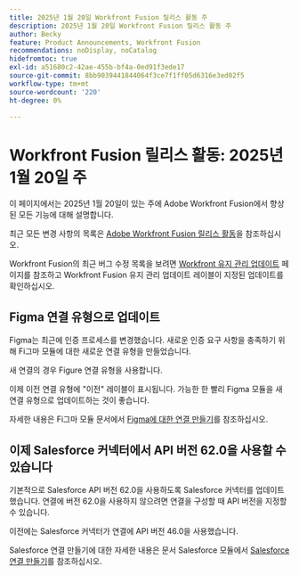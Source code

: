 ```yaml
---
title: 2025년 1월 20일 Workfront Fusion 릴리스 활동 주
description: 2025년 1월 20일 Workfront Fusion 릴리스 활동 주
author: Becky
feature: Product Announcements, Workfront Fusion
recommendations: noDisplay, noCatalog
hidefromtoc: true
exl-id: a51680c2-42ae-455b-bf4a-0ed91f3ede17
source-git-commit: 8bb9039441844064f3ce7f1ff05d6316e3ed02f5
workflow-type: tm+mt
source-wordcount: '220'
ht-degree: 0%

---
```


# Workfront Fusion 릴리스 활동: 2025년 1월 20일 주

이 페이지에서는 2025년 1월 20일이 있는 주에 Adobe Workfront Fusion에서 향상된 모든 기능에 대해 설명합니다.

최근 모든 변경 사항의 목록은 [Adobe Workfront Fusion 릴리스 활동](/help/workfront-fusion/fusion-product-releases/fusion-release-activity.md)을 참조하십시오.

Workfront Fusion의 최근 버그 수정 목록을 보려면 [Workfront 유지 관리 업데이트](https://experienceleague.adobe.com/ko/docs/workfront-known-issues/releases/current-updates) 페이지를 참조하고 Workfront Fusion 유지 관리 업데이트 레이블이 지정된 업데이트를 확인하십시오.

## Figma 연결 유형으로 업데이트

Figma는 최근에 인증 프로세스를 변경했습니다. 새로운 인증 요구 사항을 충족하기 위해 Fi그마 모듈에 대한 새로운 연결 유형을 만들었습니다.

새 연결의 경우 Figure 연결 유형을 사용합니다.

이제 이전 연결 유형에 &quot;이전&quot; 레이블이 표시됩니다. 가능한 한 빨리 Figma 모듈을 새 연결 유형으로 업데이트하는 것이 좋습니다.

자세한 내용은 Fi그마 모듈 문서에서 [Figma에 대한 연결 만들기](/help/workfront-fusion/references/apps-and-modules/third-party-connectors/figma-modules.md#create-a-connection-to-figma)를 참조하십시오.

## 이제 Salesforce 커넥터에서 API 버전 62.0을 사용할 수 있습니다

기본적으로 Salesforce API 버전 62.0을 사용하도록 Salesforce 커넥터를 업데이트했습니다. 연결에 버전 62.0을 사용하지 않으려면 연결을 구성할 때 API 버전을 지정할 수 있습니다.

이전에는 Salesforce 커넥터가 연결에 API 버전 46.0을 사용했습니다.

Salesforce 연결 만들기에 대한 자세한 내용은 문서 Salesforce 모듈에서 [Salesforce 연결 만들기](/help/workfront-fusion/references/apps-and-modules/third-party-connectors/salesforce-modules.md#create-a-connection-to-salesforce)를 참조하십시오.
